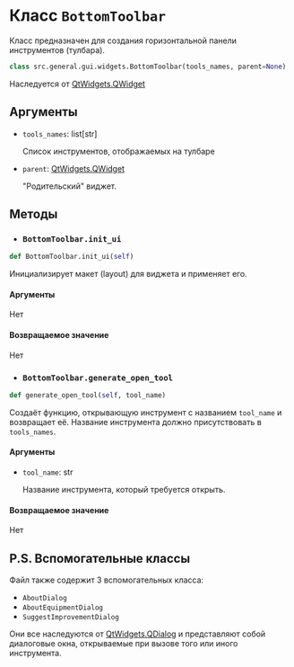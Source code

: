 # Класс `BottomToolbar`

Класс предназначен для создания горизонтальной панели инструментов (тулбара).

```python
class src.general.gui.widgets.BottomToolbar(tools_names, parent=None)
```
Наследуется от [QtWidgets.QWidget](https://doc.qt.io/qtforpython-6/PySide6/QtWidgets/QWidget.html)

## Аргументы

- `tools_names`: list[str]

	Список инструментов, отображаемых на тулбаре
- `parent`: [QtWidgets.QWidget](https://doc.qt.io/qtforpython-6/PySide6/QtWidgets/QWidget.html)

	"Родительский" виджет.

## Методы

- ### `BottomToolbar.init_ui`
```python
def BottomToolbar.init_ui(self)
```

Инициализирует макет (layout) для виджета и применяет его. 

#### Аргументы

Нет

#### Возвращаемое значение

Нет

- ### `BottomToolbar.generate_open_tool`

```python
def generate_open_tool(self, tool_name)
```

Создаёт функцию, открывающую инструмент с названием `tool_name` и возвращает её. Название инструмента должно присутствовать в `tools_names`.

#### Аргументы

- `tool_name`: str

	Название инструмента, который требуется открыть.

#### Возвращаемое значение

Нет

## P.S. Вспомогательные классы

Файл также содержит 3 вспомогательных класса:

- `AboutDialog`
- `AboutEquipmentDialog`
- `SuggestImprovementDialog`

Они все наследуются от [QtWidgets.QDialog](https://doc.qt.io/qtforpython-6/PySide6/QtWidgets/QDialog.html) и представляют собой диалоговые окна, открываемые при вызове того или иного инструмента.
